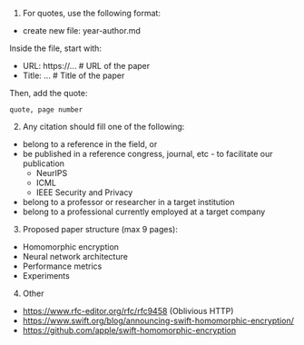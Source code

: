 1. For quotes, use the following format:

- create new file: year-author.md

Inside the file, start with:

- URL: https://... # URL of the paper
- Title: ... # Title of the paper

Then, add the quote:

```
quote, page number
```

2. Any citation should fill one of the following:

- belong to a reference in the field, or
- be published in a reference congress, journal, etc - to facilitate our publication
  - NeurIPS
  - ICML
  - IEEE Security and Privacy
- belong to a professor or researcher in a target institution
- belong to a professional currently employed at a target company

3. Proposed paper structure (max 9 pages):

- Homomorphic encryption
- Neural network architecture
- Performance metrics
- Experiments

4. Other

- https://www.rfc-editor.org/rfc/rfc9458 (Oblivious HTTP)
- https://www.swift.org/blog/announcing-swift-homomorphic-encryption/
- https://github.com/apple/swift-homomorphic-encryption
